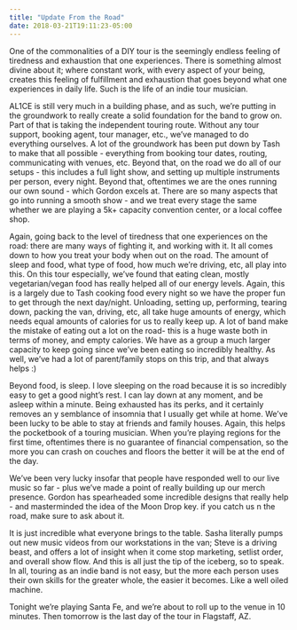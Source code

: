 ```yaml
---
title: "Update From the Road"
date: 2018-03-21T19:11:23-05:00
---
```


One of the commonalities of a DIY tour is the seemingly endless feeling of tiredness and exhaustion that one experiences.  There is something almost divine about it; where constant work, with every aspect of your being, creates this feeling of fulfillment and exhaustion that goes beyond what one experiences in daily life.  Such is the life of an indie tour musician.  

AL1CE is still very much in a building phase, and as such, we’re putting in the groundwork to really create a solid foundation for the band to grow on.  Part of that is taking the independent touring route.  Without any tour support, booking agent, tour manager, etc., we’ve managed to do everything ourselves.  A lot of the groundwork has been put down by Tash to make that all possible - everything from booking tour dates, routing, communicating with venues, etc.  Beyond that, on the road we do all of our setups - this includes a full light show, and setting up multiple instruments per person, every night.  Beyond that, oftentimes we are the ones running our own sound - which Gordon excels at.  There are so many aspects that go into running a smooth show - and we treat every stage the same whether we are playing a 5k+ capacity convention center, or a local coffee shop.  

Again, going back to the level of tiredness that one experiences on the road: there are many ways of fighting it, and working with it.  It all comes down to how you treat your body when out on the road.  The amount of sleep and food, what type of food, how much we’re driving, etc, all play into this.  On this tour especially, we’ve found that eating clean, mostly vegetarian/vegan food has really helped all of our energy levels.  Again, this is a largely due to Tash cooking food every night so we have the proper fun to get through the next day/night.  Unloading, setting up, performing, tearing down, packing the van, driving, etc, all take huge amounts of energy, which needs equal amounts of calories for us to really keep up.  A lot of band make the mistake of eating out a lot on the road- this is a huge waste both in terms of money, and empty calories.  We have as a group a much larger capacity to keep going since we’ve been eating so incredibly healthy.  As well, we’ve had a lot of parent/family stops on this trip, and that always helps :)

Beyond food, is sleep.  I love sleeping on the road because it is so incredibly easy to get a good night’s rest.  I can lay down at any moment, and be asleep within a minute.  Being exhausted has its perks, and it certainly removes an y semblance of insomnia that I usually get while at home.  We’ve been lucky to be able to stay at friends and family houses.  Again, this helps the pocketbook of a touring musician.  When you’re playing regions for the first time, oftentimes there is no guarantee of financial compensation, so the more you can crash on couches and floors the better it will be at the end of the day.

We’ve been very lucky insofar that people have responded well to our live music so far - plus we’ve made a point of really building up our merch presence.  Gordon has spearheaded some incredible designs that really help - and masterminded the idea of the Moon Drop key.  if you catch us n the road, make sure to ask about it.

It is just incredible what everyone brings to the table.  Sasha literally pumps out new music videos from our workstations in the van; Steve is a driving beast, and offers a lot of insight when it come stop marketing, setlist order, and overall show flow.  And this is all just the tip of the iceberg, so to speak.  In all, touring as an indie band is not easy, but the more each person uses their own skills for the greater whole, the easier it becomes.  Like a well oiled machine.

Tonight we’re playing Santa Fe, and we’re about to roll up to the venue in 10 minutes.  Then tomorrow is the last day of the tour in Flagstaff, AZ.  



